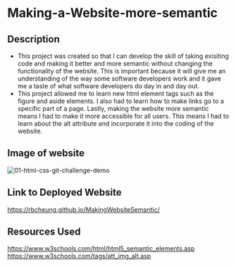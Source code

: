 # Making-a-Website-more-semantic

## Description

- This project was created so that I can develop the skill of taking exisiting code and making it better and more semantic without changing the functionality of the website. This is important because it will give me an understanding of the way some software developers work and it gave me a taste of what software developers do day in and day out.
- This project allowed me to learn new html element tags such as the figure and aside elements. I also had to learn how to make links go to a specific part of a page. Lastly, making the website more semantic means I had to make it more accessible for all users. This means I had to learn about the alt attribute and incorporate it into the coding of the website.


## Image of website

![01-html-css-git-challenge-demo](https://user-images.githubusercontent.com/111018380/210833900-dae52608-7904-4216-9000-7c71b6c1dd1b.png)

## Link to Deployed Website

https://rbcheung.github.io/MakingWebsiteSemantic/

## Resources Used

https://www.w3schools.com/html/html5_semantic_elements.asp
https://www.w3schools.com/tags/att_img_alt.asp
